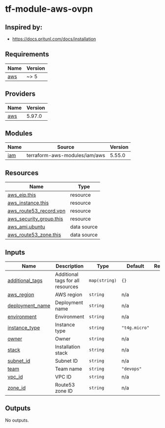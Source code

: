 # tf-module-aws-ovpn

## Inspired by:
- https://docs.pritunl.com/docs/installation

<!-- BEGIN_TF_DOCS -->
## Requirements

| Name | Version |
|------|---------|
| <a name="requirement_aws"></a> [aws](#requirement\_aws) | ~> 5 |

## Providers

| Name | Version |
|------|---------|
| <a name="provider_aws"></a> [aws](#provider\_aws) | 5.97.0 |

## Modules

| Name | Source | Version |
|------|--------|---------|
| <a name="module_iam"></a> [iam](#module\_iam) | terraform-aws-modules/iam/aws | 5.55.0 |

## Resources

| Name | Type |
|------|------|
| [aws_eip.this](https://registry.terraform.io/providers/hashicorp/aws/latest/docs/resources/eip) | resource |
| [aws_instance.this](https://registry.terraform.io/providers/hashicorp/aws/latest/docs/resources/instance) | resource |
| [aws_route53_record.vpn](https://registry.terraform.io/providers/hashicorp/aws/latest/docs/resources/route53_record) | resource |
| [aws_security_group.this](https://registry.terraform.io/providers/hashicorp/aws/latest/docs/resources/security_group) | resource |
| [aws_ami.ubuntu](https://registry.terraform.io/providers/hashicorp/aws/latest/docs/data-sources/ami) | data source |
| [aws_route53_zone.this](https://registry.terraform.io/providers/hashicorp/aws/latest/docs/data-sources/route53_zone) | data source |

## Inputs

| Name | Description | Type | Default | Required |
|------|-------------|------|---------|:--------:|
| <a name="input_additional_tags"></a> [additional\_tags](#input\_additional\_tags) | Additional tags for all resources | `map(string)` | `{}` | no |
| <a name="input_aws_region"></a> [aws\_region](#input\_aws\_region) | AWS region | `string` | n/a | yes |
| <a name="input_deployment_name"></a> [deployment\_name](#input\_deployment\_name) | Deployment name | `string` | n/a | yes |
| <a name="input_environment"></a> [environment](#input\_environment) | Environment | `string` | n/a | yes |
| <a name="input_instance_type"></a> [instance\_type](#input\_instance\_type) | Instance type | `string` | `"t4g.micro"` | no |
| <a name="input_owner"></a> [owner](#input\_owner) | Owner | `string` | n/a | yes |
| <a name="input_stack"></a> [stack](#input\_stack) | Installation stack | `string` | n/a | yes |
| <a name="input_subnet_id"></a> [subnet\_id](#input\_subnet\_id) | Subnet ID | `string` | n/a | yes |
| <a name="input_team"></a> [team](#input\_team) | Team name | `string` | `"devops"` | no |
| <a name="input_vpc_id"></a> [vpc\_id](#input\_vpc\_id) | VPC ID | `string` | n/a | yes |
| <a name="input_zone_id"></a> [zone\_id](#input\_zone\_id) | Route53 zone ID | `string` | n/a | yes |

## Outputs

No outputs.
<!-- END_TF_DOCS -->